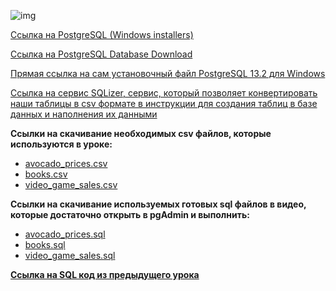 ![img](https://github.com/Data-Learn/sql-101/blob/main/SQL-101%20Modules/Module%201/Lesson%203/images/lesson%203.png)

[Ссылка на PostgreSQL (Windows installers)](https://www.postgresql.org/download/windows/)

[Ссылка на PostgreSQL Database Download](https://www.enterprisedb.com/downloads/postgres-postgresql-downloads)

[Прямая сcылка на сам установочный файл PostgreSQL 13.2 для Windows](https://www.enterprisedb.com/postgresql-tutorial-resources-training?cid=437)

[Ccылка на сервис SQLizer, сервис, который позволяет конвертировать наши таблицы в csv формате в инструкции для создания таблиц в базе данных и наполнения их данными](https://sqlizer.io/#/)

**Ccылки на скачивание необходимых csv файлов, которые используются в уроке:**<br>
 - [avocado_prices.csv](https://raw.githubusercontent.com/Data-Learn/sql-101/main/SQL-101%20Modules/Module%201/Lesson%203/CSV%20%D1%84%D0%B0%D0%B9%D0%BB%D1%8B/avocado_prices.csv)
 - [books.csv](https://raw.githubusercontent.com/Data-Learn/sql-101/main/SQL-101%20Modules/Module%201/Lesson%203/CSV%20%D1%84%D0%B0%D0%B9%D0%BB%D1%8B/books.csv)
 - [video_game_sales.csv](https://raw.githubusercontent.com/Data-Learn/sql-101/main/SQL-101%20Modules/Module%201/Lesson%203/CSV%20%D1%84%D0%B0%D0%B9%D0%BB%D1%8B/video_game_sales.csv)

**Ccылки на скачивание используемых готовых sql файлов в видео, которые достаточно открыть в pgAdmin и выполнить:**
 - [avocado_prices.sql](https://raw.githubusercontent.com/Data-Learn/sql-101/main/SQL-101%20Modules/Module%201/Lesson%203/SQL%20%D1%84%D0%B0%D0%B9%D0%BB%D1%8B/avocado_prices.sql)
 - [books.sql](https://raw.githubusercontent.com/Data-Learn/sql-101/main/SQL-101%20Modules/Module%201/Lesson%203/SQL%20%D1%84%D0%B0%D0%B9%D0%BB%D1%8B/books.sql)
 - [video_game_sales.sql](https://raw.githubusercontent.com/Data-Learn/sql-101/main/SQL-101%20Modules/Module%201/Lesson%203/SQL%20%D1%84%D0%B0%D0%B9%D0%BB%D1%8B/video_game_sales.sql)

[**Ссылка на SQL код из предыдущего урока**](https://raw.githubusercontent.com/Data-Learn/sql-101/main/SQL-101%20Modules/Module%201/Lesson%203/SQL%20%D1%84%D0%B0%D0%B9%D0%BB%D1%8B/SQL%20%D0%BA%D0%BE%D0%B4%20%D0%B8%D0%B7%20%D0%BF%D1%80%D0%B5%D0%B4%D1%8B%D0%B4%D1%83%D1%89%D0%B5%D0%B3%D0%BE%20%D1%83%D1%80%D0%BE%D0%BA%D0%B0.sql)
